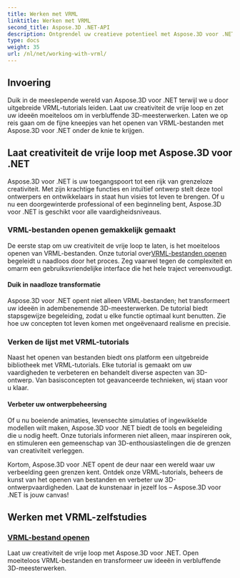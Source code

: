 ```yaml
---
title: Werken met VRML
linktitle: Werken met VRML
second_title: Aspose.3D .NET-API
description: Ontgrendel uw creatieve potentieel met Aspose.3D voor .NET! Open VRML-bestanden en verander uw concepten in 3D-wonderen. Ontdek VRML-tutorials voor een naadloze ontwerpbeheersing.
type: docs
weight: 35
url: /nl/net/working-with-vrml/
---
```


## Invoering

Duik in de meeslepende wereld van Aspose.3D voor .NET terwijl we u door uitgebreide VRML-tutorials leiden. Laat uw creativiteit de vrije loop en zet uw ideeën moeiteloos om in verbluffende 3D-meesterwerken. Laten we op reis gaan om de fijne kneepjes van het openen van VRML-bestanden met Aspose.3D voor .NET onder de knie te krijgen.

## Laat creativiteit de vrije loop met Aspose.3D voor .NET

Aspose.3D voor .NET is uw toegangspoort tot een rijk van grenzeloze creativiteit. Met zijn krachtige functies en intuïtief ontwerp stelt deze tool ontwerpers en ontwikkelaars in staat hun visies tot leven te brengen. Of u nu een doorgewinterde professional of een beginneling bent, Aspose.3D voor .NET is geschikt voor alle vaardigheidsniveaus.

### VRML-bestanden openen gemakkelijk gemaakt

 De eerste stap om uw creativiteit de vrije loop te laten, is het moeiteloos openen van VRML-bestanden. Onze tutorial over[VRML-bestanden openen](./opening-vrml-file/) begeleidt u naadloos door het proces. Zeg vaarwel tegen de complexiteit en omarm een gebruiksvriendelijke interface die het hele traject vereenvoudigt.

#### Duik in naadloze transformatie

Aspose.3D voor .NET opent niet alleen VRML-bestanden; het transformeert uw ideeën in adembenemende 3D-meesterwerken. De tutorial biedt stapsgewijze begeleiding, zodat u elke functie optimaal kunt benutten. Zie hoe uw concepten tot leven komen met ongeëvenaard realisme en precisie.

### Verken de lijst met VRML-tutorials

Naast het openen van bestanden biedt ons platform een uitgebreide bibliotheek met VRML-tutorials. Elke tutorial is gemaakt om uw vaardigheden te verbeteren en behandelt diverse aspecten van 3D-ontwerp. Van basisconcepten tot geavanceerde technieken, wij staan voor u klaar. 

#### Verbeter uw ontwerpbeheersing

Of u nu boeiende animaties, levensechte simulaties of ingewikkelde modellen wilt maken, Aspose.3D voor .NET biedt de tools en begeleiding die u nodig heeft. Onze tutorials informeren niet alleen, maar inspireren ook, en stimuleren een gemeenschap van 3D-enthousiastelingen die de grenzen van creativiteit verleggen.

Kortom, Aspose.3D voor .NET opent de deur naar een wereld waar uw verbeelding geen grenzen kent. Ontdek onze VRML-tutorials, beheers de kunst van het openen van bestanden en verbeter uw 3D-ontwerpvaardigheden. Laat de kunstenaar in jezelf los – Aspose.3D voor .NET is jouw canvas!
## Werken met VRML-zelfstudies
### [VRML-bestand openen](./opening-vrml-file/)
Laat uw creativiteit de vrije loop met Aspose.3D voor .NET. Open moeiteloos VRML-bestanden en transformeer uw ideeën in verbluffende 3D-meesterwerken.